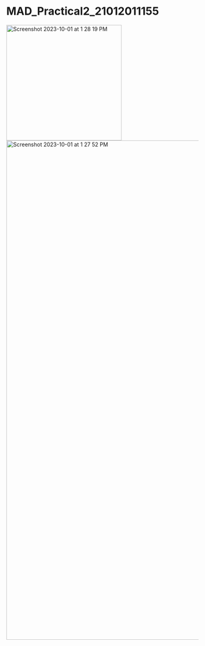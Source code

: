 # MAD_Practical2_21012011155

<img width="302" alt="Screenshot 2023-10-01 at 1 28 19 PM" src="https://github.com/Parth1820/MAD_Practical-2_21012011155/assets/139493808/153f9183-0444-4883-aac9-f64d6ea3f052">
<img width="1306" alt="Screenshot 2023-10-01 at 1 27 52 PM" src="https://github.com/Parth1820/MAD_Practical-2_21012011155/assets/139493808/e1cadfb0-5123-4fab-9618-676a1c39ee87">
